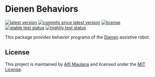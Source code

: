 # Dienen Behaviors

[![latest version](https://img.shields.io/github/v/release/threeal/dienen_behaviors)](https://github.com/threeal/dienen_behaviors/releases/)
[![commits since latest version](https://img.shields.io/github/commits-since/threeal/dienen_behaviors/latest)](https://github.com/threeal/dienen_behaviors/commits/master)
[![license](https://img.shields.io/github/license/threeal/dienen_behaviors)](./LICENSE)
[![stable test status](https://img.shields.io/github/workflow/status/threeal/dienen_behaviors/Build%20and%20Test%20Stable?label=stable%20test)](https://github.com/threeal/dienen_behaviors/actions)
[![nightly test status](https://img.shields.io/github/workflow/status/threeal/dienen_behaviors/Build%20and%20Test%20Nightly?label=nighly%20test)](https://github.com/threeal/dienen_behaviors/actions)

This package provides behavior programs of the [Dienen](https://github.com/threeal/proposal-ta-simulasi-robot) assistive robot.

## License

This project is maintained by [Alfi Maulana](https://github.com/threeal) and licensed under the [MIT License](./LICENSE).
